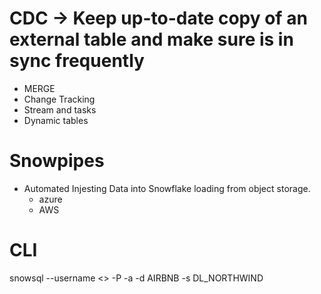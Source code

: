# CDC -> Keep up-to-date copy of an external table and make sure is in sync frequently
- MERGE
- Change Tracking
- Stream and tasks
- Dynamic tables
# Snowpipes
  - Automated Injesting Data into Snowflake loading from object storage.
     - azure
     - AWS

# CLI
 snowsql --username <> -P -a <q-- >-d AIRBNB -s DL_NORTHWIND


